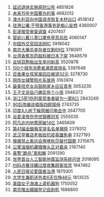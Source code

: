 1. [延迟退休实施原则公布](http://www.baidu.com/baidu?cl=3&tn=SE_baiduhomet8_jmjb7mjw&rsv_dl=fyb_top&fr=top1000&wd=%D1%D3%B3%D9%CD%CB%D0%DD%CA%B5%CA%A9%D4%AD%D4%F2%B9%AB%B2%BC) 4851826
1. [未来15年中国要办的事](http://www.baidu.com/baidu?cl=3&tn=SE_baiduhomet8_jmjb7mjw&rsv_dl=fyb_top&fr=top1000&wd=%CE%B4%C0%B415%C4%EA%D6%D0%B9%FA%D2%AA%B0%EC%B5%C4%CA%C2) 4682012
1. [澳大利亚向中国请求恢复木材出口](http://www.baidu.com/baidu?cl=3&tn=SE_baiduhomet8_jmjb7mjw&rsv_dl=fyb_top&fr=top1000&wd=%B0%C4%B4%F3%C0%FB%D1%C7%CF%F2%D6%D0%B9%FA%C7%EB%C7%F3%BB%D6%B8%B4%C4%BE%B2%C4%B3%F6%BF%DA) 4518142
1. [驻港公署:干预香港事务是痴心妄想](http://www.baidu.com/baidu?cl=3&tn=SE_baiduhomet8_jmjb7mjw&rsv_dl=fyb_top&fr=top1000&wd=%D7%A4%B8%DB%B9%AB%CA%F0%3A%B8%C9%D4%A4%CF%E3%B8%DB%CA%C2%CE%F1%CA%C7%B3%D5%D0%C4%CD%FD%CF%EB) 4360007
1. [彭波接受审查调查](http://www.baidu.com/baidu?cl=3&tn=SE_baiduhomet8_jmjb7mjw&rsv_dl=fyb_top&fr=top1000&wd=%C5%ED%B2%A8%BD%D3%CA%DC%C9%F3%B2%E9%B5%F7%B2%E9) 4207407
1. [婴幼儿戴儿童口罩有窒息风险](http://www.baidu.com/baidu?cl=3&tn=SE_baiduhomet8_jmjb7mjw&rsv_dl=fyb_top&fr=top1000&wd=%D3%A4%D3%D7%B6%F9%B4%F7%B6%F9%CD%AF%BF%DA%D5%D6%D3%D0%D6%CF%CF%A2%B7%E7%CF%D5) 4060147
1. [中国外交官回击BBC](http://www.baidu.com/baidu?cl=3&tn=SE_baiduhomet8_jmjb7mjw&rsv_dl=fyb_top&fr=top1000&wd=%D6%D0%B9%FA%CD%E2%BD%BB%B9%D9%BB%D8%BB%F7BBC) 3918042
1. [南京大屠杀幸存者仅剩69位](http://www.baidu.com/baidu?cl=3&tn=SE_baiduhomet8_jmjb7mjw&rsv_dl=fyb_top&fr=top1000&wd=%C4%CF%BE%A9%B4%F3%CD%C0%C9%B1%D0%D2%B4%E6%D5%DF%BD%F6%CA%A369%CE%BB) 3780911
1. [台湾香蕉农药超标被日本下架](http://www.baidu.com/baidu?cl=3&tn=SE_baiduhomet8_jmjb7mjw&rsv_dl=fyb_top&fr=top1000&wd=%CC%A8%CD%E5%CF%E3%BD%B6%C5%A9%D2%A9%B3%AC%B1%EA%B1%BB%C8%D5%B1%BE%CF%C2%BC%DC) 3648579
1. [全球双胞胎出生率创新高](http://www.baidu.com/baidu?cl=3&tn=SE_baiduhomet8_jmjb7mjw&rsv_dl=fyb_top&fr=top1000&wd=%C8%AB%C7%F2%CB%AB%B0%FB%CC%A5%B3%F6%C9%FA%C2%CA%B4%B4%D0%C2%B8%DF) 3520878
1. [100个城市消费者满意度排名](http://www.baidu.com/baidu?cl=3&tn=SE_baiduhomet8_jmjb7mjw&rsv_dl=fyb_top&fr=top1000&wd=100%B8%F6%B3%C7%CA%D0%CF%FB%B7%D1%D5%DF%C2%FA%D2%E2%B6%C8%C5%C5%C3%FB) 3397648
1. [百香果女孩家属回应被退32元](http://www.baidu.com/baidu?cl=3&tn=SE_baiduhomet8_jmjb7mjw&rsv_dl=fyb_top&fr=top1000&wd=%B0%D9%CF%E3%B9%FB%C5%AE%BA%A2%BC%D2%CA%F4%BB%D8%D3%A6%B1%BB%CD%CB32%D4%AA) 3278730
1. [网传女辅警照片系冒用](http://www.baidu.com/baidu?cl=3&tn=SE_baiduhomet8_jmjb7mjw&rsv_dl=fyb_top&fr=top1000&wd=%CD%F8%B4%AB%C5%AE%B8%A8%BE%AF%D5%D5%C6%AC%CF%B5%C3%B0%D3%C3) 3163974
1. [最美坦克女兵鼓励家乡应征青年](http://www.baidu.com/baidu?cl=3&tn=SE_baiduhomet8_jmjb7mjw&rsv_dl=fyb_top&fr=top1000&wd=%D7%EE%C3%C0%CC%B9%BF%CB%C5%AE%B1%F8%B9%C4%C0%F8%BC%D2%CF%E7%D3%A6%D5%F7%C7%E0%C4%EA) 3053235
1. [王子文说自己确实有个小孩](http://www.baidu.com/baidu?cl=3&tn=SE_baiduhomet8_jmjb7mjw&rsv_dl=fyb_top&fr=top1000&wd=%CD%F5%D7%D3%CE%C4%CB%B5%D7%D4%BC%BA%C8%B7%CA%B5%D3%D0%B8%F6%D0%A1%BA%A2) 2946372
1. [浙江5死1伤刑案受害者疑为一家6口](http://www.baidu.com/baidu?cl=3&tn=SE_baiduhomet8_jmjb7mjw&rsv_dl=fyb_top&fr=top1000&wd=%D5%E3%BD%AD5%CB%C01%C9%CB%D0%CC%B0%B8%CA%DC%BA%A6%D5%DF%D2%C9%CE%AA%D2%BB%BC%D26%BF%DA) 2843249
1. [90后改编说唱版四郎探母](http://www.baidu.com/baidu?cl=3&tn=SE_baiduhomet8_jmjb7mjw&rsv_dl=fyb_top&fr=top1000&wd=90%BA%F3%B8%C4%B1%E0%CB%B5%B3%AA%B0%E6%CB%C4%C0%C9%CC%BD%C4%B8) 2743735
1. [印度4人树下躲雨被闪电击中](http://www.baidu.com/baidu?cl=3&tn=SE_baiduhomet8_jmjb7mjw&rsv_dl=fyb_top&fr=top1000&wd=%D3%A1%B6%C84%C8%CB%CA%F7%CF%C2%B6%E3%D3%EA%B1%BB%C9%C1%B5%E7%BB%F7%D6%D0) 2647705
1. [谷爱凌带伤夺世锦赛冠军](http://www.baidu.com/baidu?cl=3&tn=SE_baiduhomet8_jmjb7mjw&rsv_dl=fyb_top&fr=top1000&wd=%B9%C8%B0%AE%C1%E8%B4%F8%C9%CB%B6%E1%CA%C0%BD%F5%C8%FC%B9%DA%BE%FC) 2555035
1. [阿凡达内地票房破14亿](http://www.baidu.com/baidu?cl=3&tn=SE_baiduhomet8_jmjb7mjw&rsv_dl=fyb_top&fr=top1000&wd=%B0%A2%B7%B2%B4%EF%C4%DA%B5%D8%C6%B1%B7%BF%C6%C614%D2%DA) 2465609
1. [第41届金酸莓奖提名名单揭晓](http://www.baidu.com/baidu?cl=3&tn=SE_baiduhomet8_jmjb7mjw&rsv_dl=fyb_top&fr=top1000&wd=%B5%DA41%BD%EC%BD%F0%CB%E1%DD%AE%BD%B1%CC%E1%C3%FB%C3%FB%B5%A5%BD%D2%CF%FE) 2379312
1. [武汉早餐店老板给抗疫英雄免单](http://www.baidu.com/baidu?cl=3&tn=SE_baiduhomet8_jmjb7mjw&rsv_dl=fyb_top&fr=top1000&wd=%CE%E4%BA%BA%D4%E7%B2%CD%B5%EA%C0%CF%B0%E5%B8%F8%BF%B9%D2%DF%D3%A2%D0%DB%C3%E2%B5%A5) 2327193
1. [俄被禁止奥运会用喀秋莎替代国歌](http://www.baidu.com/baidu?cl=3&tn=SE_baiduhomet8_jmjb7mjw&rsv_dl=fyb_top&fr=top1000&wd=%B6%ED%B1%BB%BD%FB%D6%B9%B0%C2%D4%CB%BB%E1%D3%C3%BF%A6%C7%EF%C9%AF%CC%E6%B4%FA%B9%FA%B8%E8) 2215675
1. [公寓油烟机藏摄像头正对着床](http://www.baidu.com/baidu?cl=3&tn=SE_baiduhomet8_jmjb7mjw&rsv_dl=fyb_top&fr=top1000&wd=%B9%AB%D4%A2%D3%CD%D1%CC%BB%FA%B2%D8%C9%E3%CF%F1%CD%B7%D5%FD%B6%D4%D7%C5%B4%B2) 2167140
1. [美警“跪杀”案和解](http://www.baidu.com/baidu?cl=3&tn=SE_baiduhomet8_jmjb7mjw&rsv_dl=fyb_top&fr=top1000&wd=%C3%C0%BE%AF%A1%B0%B9%F2%C9%B1%A1%B1%B0%B8%BA%CD%BD%E2) 2091290
1. [世界首台人工智能地震监测系统问世](http://www.baidu.com/baidu?cl=3&tn=SE_baiduhomet8_jmjb7mjw&rsv_dl=fyb_top&fr=top1000&wd=%CA%C0%BD%E7%CA%D7%CC%A8%C8%CB%B9%A4%D6%C7%C4%DC%B5%D8%D5%F0%BC%E0%B2%E2%CF%B5%CD%B3%CE%CA%CA%C0) 2018095
1. [扫码点餐涉嫌过度收集顾客信息](http://www.baidu.com/baidu?cl=3&tn=SE_baiduhomet8_jmjb7mjw&rsv_dl=fyb_top&fr=top1000&wd=%C9%A8%C2%EB%B5%E3%B2%CD%C9%E6%CF%D3%B9%FD%B6%C8%CA%D5%BC%AF%B9%CB%BF%CD%D0%C5%CF%A2) 1947462
1. [人民日报论爱国者治港](http://www.baidu.com/baidu?cl=3&tn=SE_baiduhomet8_jmjb7mjw&rsv_dl=fyb_top&fr=top1000&wd=%C8%CB%C3%F1%C8%D5%B1%A8%C2%DB%B0%AE%B9%FA%D5%DF%D6%CE%B8%DB) 1879301
1. [大学生兼职送外卖6天仅挣48元](http://www.baidu.com/baidu?cl=3&tn=SE_baiduhomet8_jmjb7mjw&rsv_dl=fyb_top&fr=top1000&wd=%B4%F3%D1%A7%C9%FA%BC%E6%D6%B0%CB%CD%CD%E2%C2%F46%CC%EC%BD%F6%D5%F548%D4%AA) 1813525
1. [美国女子海滩上遛机器狗](http://www.baidu.com/baidu?cl=3&tn=SE_baiduhomet8_jmjb7mjw&rsv_dl=fyb_top&fr=top1000&wd=%C3%C0%B9%FA%C5%AE%D7%D3%BA%A3%CC%B2%C9%CF%E5%DE%BB%FA%C6%F7%B9%B7) 1750052
1. [南京推出婚姻登记自助机](http://www.baidu.com/baidu?cl=3&tn=SE_baiduhomet8_jmjb7mjw&rsv_dl=fyb_top&fr=top1000&wd=%C4%CF%BE%A9%CD%C6%B3%F6%BB%E9%D2%F6%B5%C7%BC%C7%D7%D4%D6%FA%BB%FA) 1688800